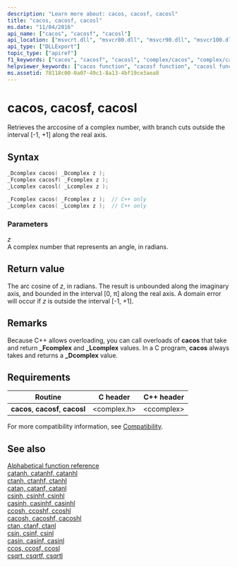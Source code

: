 ```yaml
---
description: "Learn more about: cacos, cacosf, cacosl"
title: "cacos, cacosf, cacosl"
ms.date: "11/04/2016"
api_name: ["cacos", "cacosf", "cacosl"]
api_location: ["msvcrt.dll", "msvcr80.dll", "msvcr90.dll", "msvcr100.dll", "msvcr100_clr0400.dll", "msvcr110.dll", "msvcr110_clr0400.dll", "msvcr120.dll", "msvcr120_clr0400.dll", "ucrtbase.dll", "api-ms-win-crt-math-l1-1-0.dll"]
api_type: ["DLLExport"]
topic_type: ["apiref"]
f1_keywords: ["cacos", "cacosf", "cacosl", "complex/cacos", "complex/cacosf", "complex/cacosl"]
helpviewer_keywords: ["cacos function", "cacosf function", "cacosl function"]
ms.assetid: 78118c00-0a07-49c1-8a13-4bf19ce3aea8
---
```

# cacos, cacosf, cacosl

Retrieves the arccosine of a complex number, with branch cuts outside the interval [-1, +1] along the real axis.

## Syntax

```C
_Dcomplex cacos( _Dcomplex z );
_Fcomplex cacosf( _Fcomplex z );
_Lcomplex cacosl( _Lcomplex z );
```

```cpp
_Fcomplex cacos( _Fcomplex z );  // C++ only
_Lcomplex cacos( _Lcomplex z );  // C++ only
```

### Parameters

*z*<br/>
A complex number that represents an angle, in radians.

## Return value

The arc cosine of *z*, in radians. The result is unbounded along the imaginary axis, and bounded in the interval [0, π] along the real axis. A domain error will occur if *z* is outside the interval [-1, +1].

## Remarks

Because C++ allows overloading, you can call overloads of **cacos** that take and return **_Fcomplex** and **_Lcomplex** values. In a C program, **cacos** always takes and returns a **_Dcomplex** value.

## Requirements

|Routine|C header|C++ header|
|-------------|--------------|------------------|
|**cacos**,               **cacosf**, **cacosl**|\<complex.h>|\<ccomplex>|

For more compatibility information, see [Compatibility](../compatibility.md).

## See also

[Alphabetical function reference](crt-alphabetical-function-reference.md)\
[catanh, catanhf, catanhl](catanh-catanhf-catanhl.md)\
[ctanh, ctanhf, ctanhl](ctanh-ctanhf-ctanhl.md)\
[catan, catanf, catanl](catan-catanf-catanl.md)\
[csinh, csinhf, csinhl](csinh-csinhf-csinhl.md)\
[casinh, casinhf, casinhl](casinh-casinhf-casinhl.md)\
[ccosh, ccoshf, ccoshl](ccosh-ccoshf-ccoshl.md)\
[cacosh, cacoshf, cacoshl](cacosh-cacoshf-cacoshl.md)\
[ctan, ctanf, ctanl](ctan-ctanf-ctanl.md)\
[csin, csinf, csinl](csin-csinf-csinl.md)\
[casin, casinf, casinl](casin-casinf-casinl.md)\
[ccos, ccosf, ccosl](ccos-ccosf-ccosl.md)\
[csqrt, csqrtf, csqrtl](csqrt-csqrtf-csqrtl.md)
